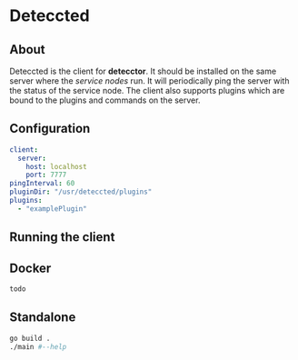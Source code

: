 # Deteccted

## About

Deteccted is the client for **detecctor**. It should be installed on the same server where the _service nodes_ run. It will
periodically ping the server with the status of the service node. The client also supports plugins which are bound to
the plugins and commands on the server.

## Configuration

```yaml
client:
  server:
    host: localhost
    port: 7777
pingInterval: 60
pluginDir: "/usr/deteccted/plugins"
plugins:
  - "examplePlugin"
```

## Running the client

## Docker

```bash
todo  
```

## Standalone

```bash
go build . 
./main #--help
```